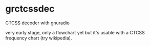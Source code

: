 grctcssdec
==========

CTCSS decoder with gnuradio

very early stage, only a flowchart yet but it's usable with a CTCSS frequency chart (try wikipedia).
